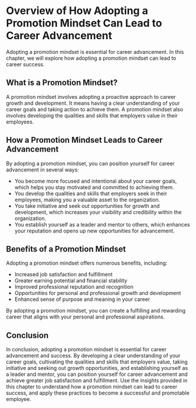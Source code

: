 Overview of How Adopting a Promotion Mindset Can Lead to Career Advancement
====================================================================================================

Adopting a promotion mindset is essential for career advancement. In this chapter, we will explore how adopting a promotion mindset can lead to career success.

What is a Promotion Mindset?
----------------------------

A promotion mindset involves adopting a proactive approach to career growth and development. It means having a clear understanding of your career goals and taking action to achieve them. A promotion mindset also involves developing the qualities and skills that employers value in their employees.

How a Promotion Mindset Leads to Career Advancement
---------------------------------------------------

By adopting a promotion mindset, you can position yourself for career advancement in several ways:

* You become more focused and intentional about your career goals, which helps you stay motivated and committed to achieving them.
* You develop the qualities and skills that employers seek in their employees, making you a valuable asset to the organization.
* You take initiative and seek out opportunities for growth and development, which increases your visibility and credibility within the organization.
* You establish yourself as a leader and mentor to others, which enhances your reputation and opens up new opportunities for advancement.

Benefits of a Promotion Mindset
-------------------------------

Adopting a promotion mindset offers numerous benefits, including:

* Increased job satisfaction and fulfillment
* Greater earning potential and financial stability
* Improved professional reputation and recognition
* Opportunities for personal and professional growth and development
* Enhanced sense of purpose and meaning in your career

By adopting a promotion mindset, you can create a fulfilling and rewarding career that aligns with your personal and professional aspirations.

Conclusion
----------

In conclusion, adopting a promotion mindset is essential for career advancement and success. By developing a clear understanding of your career goals, cultivating the qualities and skills that employers value, taking initiative and seeking out growth opportunities, and establishing yourself as a leader and mentor, you can position yourself for career advancement and achieve greater job satisfaction and fulfillment. Use the insights provided in this chapter to understand how a promotion mindset can lead to career success, and apply these practices to become a successful and promotable employee.

